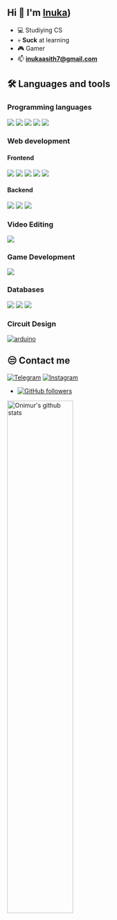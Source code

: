 ## Hi 👋 I'm [Inuka](https://inukaasith.vercel.app)) 



- 💻 Studiying CS
- 💀 **Suck** at learning
- 🎮 Gamer
- 📫 **inukaasith7@gmail.com**

## 🛠️ Languages and tools


### Programming languages
<a href="#"><img src="https://img.icons8.com/fluency/48/null/python.png"/></a>
<a href="#"><img src="https://img.icons8.com/fluency/48/c-programming.png"/></a>
<a href="#"><img src="https://img.icons8.com/fluency/48/null/javascript.png"/></a>
<a href="#"><img src="https://img.icons8.com/color/48/java-coffee-cup-logo--v1.png"/></a>
<a href="#"><img src="https://img.icons8.com/color/48/assembly.png"/></a>


### Web development
#### Frontend
<a href="#"><img src="https://img.icons8.com/fluency/48/null/html-5.png"/></a>
<a href="#"><img src="https://img.icons8.com/fluency/48/null/css3.png"/></a>
<a href="#"><img src="https://img.icons8.com/fluency/48/null/javascript.png"/></a>
<a href="#"><img src="https://img.icons8.com/fluency/48/tailwind_css.png"/></a>
<a href="#"><img src="https://img.icons8.com/color/48/sass.png"/></a>


#### Backend
<a href="#"><img src="https://img.icons8.com/color/48/django.png"></a>
<a href="#"><img src="https://img.icons8.com/nolan/64/flask.png"></a>
<a href="#"><img src="https://img.icons8.com/color/48/api-settings.png"/></a>

### Video Editing
<a href="#"><img src="https://img.icons8.com/color/48/davinci-resolve.png"/></a>

### Game Development
<a href="#"><img src="https://img.icons8.com/color/48/unreal-engine.png"/></a>



### Databases
<a href="https://www.mysql.com" target="_blank"><img src="https://img.icons8.com/fluency/48/null/mysql-logo.png"/></a>
<a href="https://www.postgresql.org" target="_blank"><img src="https://img.icons8.com/color/48/null/postgreesql.png"/></a>
<a href="https://www.mongodb.com" target="_blank"><img src="https://img.icons8.com/external-tal-revivo-color-tal-revivo/48/null/external-mongodb-a-cross-platform-document-oriented-database-program-logo-color-tal-revivo.png"/></a>



### Circuit Design
<a href="h#"><img src="https://img.icons8.com/fluency/48/arduino.png" alt="arduino"/></a>


## 😒 Contact me
<a href="https://telegram.me/InukaAsith" target="_blank"><img src="https://img.icons8.com/fluency/48/000000/telegram-app.png" alt="Telegram"></a>
<a href="https://www.instagram.com/Inukaasith6" target="_blank"><img src="https://img.icons8.com/fluency/48/000000/instagram-new.png" alt="Instagram"></a>


- [![GitHub followers](https://img.shields.io/github/followers/inukaasith.svg?style=social&label=Follow&maxAge=2592000)](https://github.com/inukaasith?tab=followers)
<p>
  <a href="https://github.com/inukaasith/handle-path-oz">
    <img width="55%" align="left" alt="Onimur's github stats" src="https://github-readme-stats.vercel.app/api?username=inukaasith&show_icons=true&hide_border=true" />
  </a>
</p>

